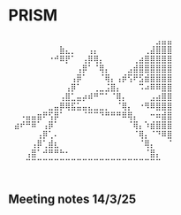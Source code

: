 # PRISM
⠀⠀⠀⠀⠀⠀⠀⠀⠀⠀⠀⠀⠀⠀⠀⠀⠀⠀⠀⠀⠀⠀⠀⠀⠀⠀⣠⣤⣤⠀
⠀⠀⠀⠀⠀⠀⠀⠀⠀⣷⣄⡀⠀⠀⢠⡄⠀⠀⠀⠀⠀⠀⠀⠀⢀⣼⣿⣿⣿⠀
⠀⠀⠀⠀⠀⠀⠀⠐⠚⠿⡟⠁⠀⢠⡿⢿⡄⠀⠀⠀⠀⠀⢀⣴⣿⣿⣿⣿⣿⠀
⠀⠀⠀⠀⠀⠀⠀⠀⠀⠀⠀⠀⢠⡿⠁⠈⢿⡄⠀⠀⠀⣠⣾⣿⣿⣿⣿⣿⣿⠀
⠀⠀⠀⠀⠀⠀⠀⠀⠀⠀⠀⢠⡿⠁⠀⠀⠈⢿⡄⢠⡾⢫⠟⣫⣾⣿⣿⣿⣿⠀
⠀⠀⠀⠀⠀⠀⠀⠀⠀⠀⢠⡿⠁⠀⠀⢀⣀⣨⣿⡄⠀⠀⠀⠩⠴⠿⠿⣿⣿⠀
⠀⠀⠀⠀⠀⠀⠀⠀⠀⢠⣿⣁⣤⡴⠾⠛⠉⠁⠈⢿⡄⠀⠀⠀⠀⣠⣴⣿⣿⠀
⠀⠀⠀⠀⠀⠀⠀⣀⣤⡿⢿⣯⣥⣤⣄⣀⣀⡀⠀⠈⢿⡄⠀⠐⠻⠿⣿⣿⣿⠀
⠀⠀⠠⣤⣤⣶⠟⢫⡿⠁⠀⠀⠀⠈⠉⠉⠙⠛⠛⠛⠿⢿⡄⠀⠀⠒⠶⣾⣿⠀
⠀⣴⠞⠛⠿⠁⢠⡿⠁⠀⠀⠀⠀⠀⠀⠀⠀⠀⠀⠀⠀⠈⢿⡄⠱⣾⣿⣿⣿⠀
⠀⠀⠀⠀⠀⢠⡿⢁⠄⠀⠀⠀⠀⠀⠀⠀⠀⠀⠀⠀⠀⠀⠈⢿⡄⠈⠙⠿⣿⠀
⠀⠀⠀⠀⢠⡿⢁⣾⣆⠀⠀⠀⠀⠀⠀⠀⠀⠀⠀⠀⠀⠀⠀⠈⢿⡄⠀⠀⠈⠀
⠀⠀⠀⢠⣿⠁⠚⠛⠛⠓⠂⠀⠀⠀⠀⠀⠀⠀⠀⠀⠀⠀⠀⠀⠈⣿⡄⠀⠀⠀
⠀⠀⠀⠉⠉⠉⠉⠉⠉⠉⠉⠉⠉⠉⠉⠉⠉⠉⠉⠉⠉⠉⠉⠉⠉⠉⠉⠀⠀⠀
⠀⠀⠀⠀⠀⠀⠀⠀⠀⠀⠀⠀⠀⠀⠀⠀⠀⠀⠀⠀⠀⠀⠀⠀⠀⠀⠀⠀⠀⠀

## Meeting notes 14/3/25
